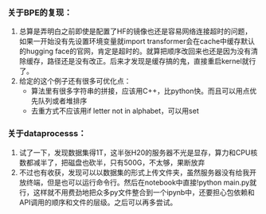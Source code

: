 ### 关于BPE的复现：

1. 总算是弄明白之前即使是配置了HF的镜像也还是容易网络连接超时的问题，如果一开始没有先设置环境变量就import transformer会在cache中缓存默认的hugging face的官网，肯定是超时的。就算把顺序改回来也还是因为没有清除缓存，路径还是没有改正。后来才发现是缓存搞的鬼，直接重启kernel就行了。
2. 给定的这个例子还有很多可优化点：
	- 算法里有很多字符串的拼接，应该用C++，比python快。而且可以用点优先队列或者堆排序
	- 去重方式不应该用if letter not in alphabet，可以用set

### 关于dataprocesss：
1. 试了一下，发现数据集得1T，这半张H20的服务器不光是显存，算力和CPU核数都减半了，把磁盘也砍半，只有500G，不太够，果断放弃
2. 不过也有收获，发现可以以数据集的形式上传文件夹，虽然服务器没有给我开放终端，但是也可以运行命令行。然后在notebook中直接!python main.py就行，这样就不用费劲地把众多py文件整合到一个ipynb中，还要担心包依赖和API调用的顺序和文件的层级。之后可以再多尝试。
